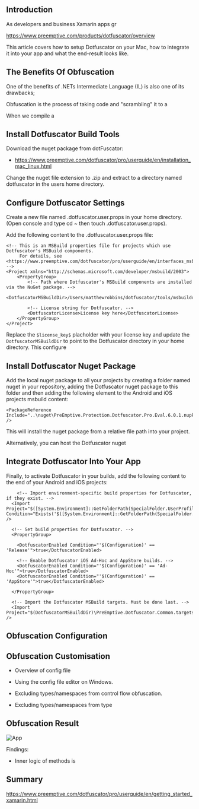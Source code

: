 ## Introduction

As developers and business Xamarin apps gr

https://www.preemptive.com/products/dotfuscator/overview

This article covers how to setup Dotfuscator on your Mac, how to integrate it into your app and what the end-result looks like.

## The Benefits Of Obfuscation

One of the benefits of .NETs Intermediate Language (IL) is also one of its drawbacks;

Obfuscation is the process of taking code and "scrambling" it to a

When we compile a

## Install Dotfuscator Build Tools

Download the nuget package from dotFuscator:
* https://www.preemptive.com/dotfuscator/pro/userguide/en/installation_mac_linux.html

Change the nuget file extension to .zip and extract to a directory named dotfuscator in the users home directory.

## Configure Dotfuscator Settings

Create a new file named .dotfuscator.user.props in your home directory. (Open console and type cd ~ then touch .dotfuscator.user.props).

Add the following content to the .dotfuscator.user.props file:

```
<!-- This is an MSBuild properties file for projects which use Dotfuscator's MSBuild components.
     For details, see <https://www.preemptive.com/dotfuscator/pro/userguide/en/interfaces_msbuild.html#user>.
-->
<Project xmlns="http://schemas.microsoft.com/developer/msbuild/2003">
    <PropertyGroup>
        <!-- Path where Dotfuscator's MSBuild components are installed via the NuGet package. -->
        <DotfuscatorMSBuildDir>/Users/matthewrobbins/dotfuscator/tools/msbuilddir</DotfuscatorMSBuildDir>

        <!-- License string for Dotfuscator. -->
        <DotfuscatorLicense>License key here</DotfuscatorLicense>
    </PropertyGroup>
</Project>
```

Replace the `$license_key$` placholder with your license key and update the `DotfuscatorMSBuildDir` to point to the Dotfuscator directory in your home directory. This configure

## Install Dotfuscator Nuget Package

Add the local nuget package to all your projects by creating a folder named nuget in your repository, adding the Dotfuscator nuget package to this folder and then adding the following element to the Android and iOS projects msbuild content:

```
<PackageReference Include="..\nuget\PreEmptive.Protection.Dotfuscator.Pro.Eval.6.0.1.nupkg" />
```

This will install the nuget package from a relative file path into your project.

Alternatively, you can host the Dotfuscator nuget

## Integrate Dotfuscator Into Your App

Finally, to activate Dotfuscator in your builds, add the following content to the end of your Android and iOS projects:

```
    <!-- Import environment-specific build properties for Dotfuscator, if they exist. -->
  <Import Project="$([System.Environment]::GetFolderPath(SpecialFolder.UserProfile))\.dotfuscator.user.props" Condition="Exists('$([System.Environment]::GetFolderPath(SpecialFolder.UserProfile))\.dotfuscator.user.props')" />

  <!-- Set build properties for Dotfuscator. -->
  <PropertyGroup>

    <DotfuscatorEnabled Condition="'$(Configuration)' == 'Release'">true</DotfuscatorEnabled>

    <!-- Enable Dotfuscator iOS Ad-Hoc and AppStore builds. -->
    <DotfuscatorEnabled Condition="'$(Configuration)' == 'Ad-Hoc'">true</DotfuscatorEnabled>
    <DotfuscatorEnabled Condition="'$(Configuration)' == 'AppStore'">true</DotfuscatorEnabled>

  </PropertyGroup>

  <!-- Import the Dotfuscator MSBuild targets. Must be done last. -->
  <Import Project="$(DotfuscatorMSBuildDir)\PreEmptive.Dotfuscator.Common.targets" />
```

## Obfuscation Configuration


## Obfuscation Customisation

 * Overview of config file
 * Using the config file editor on Windows.

 * Excluding types/namespaces from control flow obfuscation.
 * Excluding types/namespaces from type

## Obfuscation Result

![App ](img/app-normal.png)


Findings:

* Inner logic of methods is


## Summary

https://www.preemptive.com/dotfuscator/pro/userguide/en/getting_started_xamarin.html
